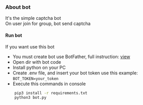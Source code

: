 ### About bot

It's the simple captcha bot \
On user join for group, bot send captcha

#### Run bot

If you want use this bot

- You must create bot use BotFather, full instruction: [view](https://blog.devgenius.io/how-to-set-up-your-telegram-bot-using-botfather-fd1896d68c02)
- Open dir with bot code
- Install python on your PC
- Create .env file, and insert your bot token use this example: `BOT_TOKEN=your_token`
- Execute this commands in console

```bash
    pip3 install -r requirements.txt
    python3 bot.py
```
